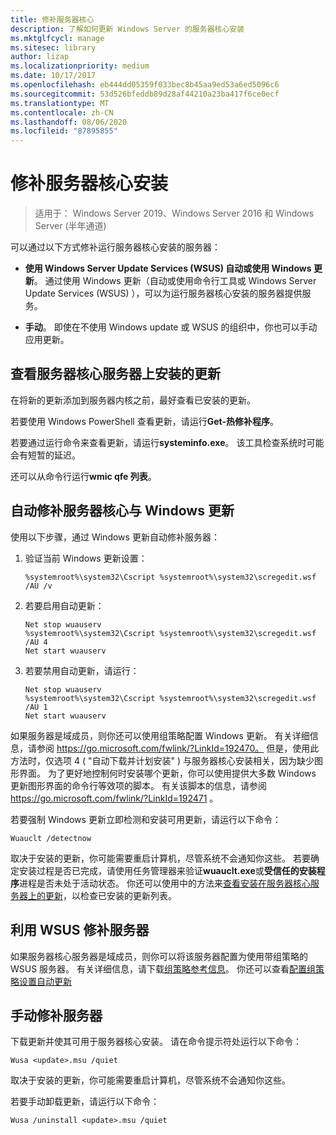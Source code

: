 ```yaml
---
title: 修补服务器核心
description: 了解如何更新 Windows Server 的服务器核心安装
ms.mktglfcycl: manage
ms.sitesec: library
author: lizap
ms.localizationpriority: medium
ms.date: 10/17/2017
ms.openlocfilehash: eb444dd05359f033bec8b45aa9ed53a6ed5096c6
ms.sourcegitcommit: 53d526bfeddb89d28af44210a23ba417f6ce0ecf
ms.translationtype: MT
ms.contentlocale: zh-CN
ms.lasthandoff: 08/06/2020
ms.locfileid: "87895855"
---
```

# <a name="patch-a-server-core-installation"></a>修补服务器核心安装

> 适用于： Windows Server 2019、Windows Server 2016 和 Windows Server (半年通道) 

可以通过以下方式修补运行服务器核心安装的服务器：

- **使用 Windows Server Update Services (WSUS) 自动或使用 Windows 更新**。 通过使用 Windows 更新（自动或使用命令行工具或 Windows Server Update Services (WSUS) ），可以为运行服务器核心安装的服务器提供服务。

- **手动**。 即使在不使用 Windows update 或 WSUS 的组织中，你也可以手动应用更新。

## <a name="view-the-updates-installed-on-your-server-core-server"></a>查看服务器核心服务器上安装的更新
在将新的更新添加到服务器内核之前，最好查看已安装的更新。

若要使用 Windows PowerShell 查看更新，请运行**Get-热修补程序**。

若要通过运行命令来查看更新，请运行**systeminfo.exe**。 该工具检查系统时可能会有短暂的延迟。

还可以从命令行运行**wmic qfe 列表**。

## <a name="patch-server-core-automatically-with-windows-update"></a>自动修补服务器核心与 Windows 更新

使用以下步骤，通过 Windows 更新自动修补服务器：

1. 验证当前 Windows 更新设置：
   ```
   %systemroot%\system32\Cscript %systemroot%\system32\scregedit.wsf /AU /v
   ```

2. 若要启用自动更新：

   ```
   Net stop wuauserv
   %systemroot%\system32\Cscript %systemroot%\system32\scregedit.wsf /AU 4
   Net start wuauserv
   ```

3. 若要禁用自动更新，请运行：

   ```
   Net stop wuauserv
   %systemroot%\system32\Cscript %systemroot%\system32\scregedit.wsf /AU 1
   Net start wuauserv
   ```

如果服务器是域成员，则你还可以使用组策略配置 Windows 更新。 有关详细信息，请参阅 https://go.microsoft.com/fwlink/?LinkId=192470。 但是，使用此方法时，仅选项 4 ( "自动下载并计划安装" ) 与服务器核心安装相关，因为缺少图形界面。 为了更好地控制何时安装哪个更新，你可以使用提供大多数 Windows 更新图形界面的命令行等效项的脚本。 有关该脚本的信息，请参阅 https://go.microsoft.com/fwlink/?LinkId=192471 。

若要强制 Windows 更新立即检测和安装可用更新，请运行以下命令：

```
Wuauclt /detectnow
```

取决于安装的更新，你可能需要重启计算机，尽管系统不会通知你这些。 若要确定安装过程是否已完成，请使用任务管理器来验证**wuauclt.exe**或**受信任的安装程序**进程是否未处于活动状态。 你还可以使用中的方法来[查看安装在服务器核心服务器上的更新](#view-the-updates-installed-on-your-server-core-server)，以检查已安装的更新列表。

## <a name="patch-the-server-with-wsus"></a>利用 WSUS 修补服务器

如果服务器核心服务器是域成员，则你可以将该服务器配置为使用带组策略的 WSUS 服务器。 有关详细信息，请下载[组策略参考信息](https://www.microsoft.com/download/details.aspx?id=25250)。 你还可以查看[配置组策略设置自动更新](../windows-server-update-services/deploy/4-configure-group-policy-settings-for-automatic-updates.md)

## <a name="patch-the-server-manually"></a>手动修补服务器

下载更新并使其可用于服务器核心安装。
请在命令提示符处运行以下命令：

```
Wusa <update>.msu /quiet
```

取决于安装的更新，你可能需要重启计算机，尽管系统不会通知你这些。

若要手动卸载更新，请运行以下命令：

```
Wusa /uninstall <update>.msu /quiet
```

